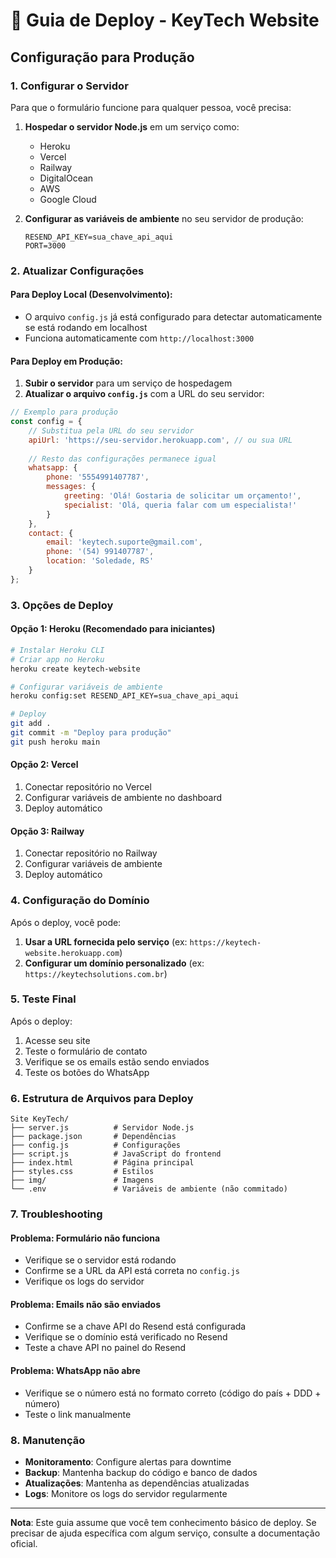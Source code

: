 # 🚀 Guia de Deploy - KeyTech Website

## Configuração para Produção

### 1. Configurar o Servidor

Para que o formulário funcione para qualquer pessoa, você precisa:

1. **Hospedar o servidor Node.js** em um serviço como:
   - Heroku
   - Vercel
   - Railway
   - DigitalOcean
   - AWS
   - Google Cloud

2. **Configurar as variáveis de ambiente** no seu servidor de produção:
   ```env
   RESEND_API_KEY=sua_chave_api_aqui
   PORT=3000
   ```

### 2. Atualizar Configurações

#### Para Deploy Local (Desenvolvimento):
- O arquivo `config.js` já está configurado para detectar automaticamente se está rodando em localhost
- Funciona automaticamente com `http://localhost:3000`

#### Para Deploy em Produção:
1. **Subir o servidor** para um serviço de hospedagem
2. **Atualizar o arquivo `config.js`** com a URL do seu servidor:

```javascript
// Exemplo para produção
const config = {
    // Substitua pela URL do seu servidor
    apiUrl: 'https://seu-servidor.herokuapp.com', // ou sua URL
    
    // Resto das configurações permanece igual
    whatsapp: {
        phone: '5554991407787',
        messages: {
            greeting: 'Olá! Gostaria de solicitar um orçamento!',
            specialist: 'Olá, queria falar com um especialista!'
        }
    },
    contact: {
        email: 'keytech.suporte@gmail.com',
        phone: '(54) 991407787',
        location: 'Soledade, RS'
    }
};
```

### 3. Opções de Deploy

#### Opção 1: Heroku (Recomendado para iniciantes)
```bash
# Instalar Heroku CLI
# Criar app no Heroku
heroku create keytech-website

# Configurar variáveis de ambiente
heroku config:set RESEND_API_KEY=sua_chave_api_aqui

# Deploy
git add .
git commit -m "Deploy para produção"
git push heroku main
```

#### Opção 2: Vercel
1. Conectar repositório no Vercel
2. Configurar variáveis de ambiente no dashboard
3. Deploy automático

#### Opção 3: Railway
1. Conectar repositório no Railway
2. Configurar variáveis de ambiente
3. Deploy automático

### 4. Configuração do Domínio

Após o deploy, você pode:
1. **Usar a URL fornecida pelo serviço** (ex: `https://keytech-website.herokuapp.com`)
2. **Configurar um domínio personalizado** (ex: `https://keytechsolutions.com.br`)

### 5. Teste Final

Após o deploy:
1. Acesse seu site
2. Teste o formulário de contato
3. Verifique se os emails estão sendo enviados
4. Teste os botões do WhatsApp

### 6. Estrutura de Arquivos para Deploy

```
Site KeyTech/
├── server.js          # Servidor Node.js
├── package.json       # Dependências
├── config.js          # Configurações
├── script.js          # JavaScript do frontend
├── index.html         # Página principal
├── styles.css         # Estilos
├── img/               # Imagens
└── .env               # Variáveis de ambiente (não commitado)
```

### 7. Troubleshooting

#### Problema: Formulário não funciona
- Verifique se o servidor está rodando
- Confirme se a URL da API está correta no `config.js`
- Verifique os logs do servidor

#### Problema: Emails não são enviados
- Confirme se a chave API do Resend está configurada
- Verifique se o domínio está verificado no Resend
- Teste a chave API no painel do Resend

#### Problema: WhatsApp não abre
- Verifique se o número está no formato correto (código do país + DDD + número)
- Teste o link manualmente

### 8. Manutenção

- **Monitoramento**: Configure alertas para downtime
- **Backup**: Mantenha backup do código e banco de dados
- **Atualizações**: Mantenha as dependências atualizadas
- **Logs**: Monitore os logs do servidor regularmente

---

**Nota**: Este guia assume que você tem conhecimento básico de deploy. Se precisar de ajuda específica com algum serviço, consulte a documentação oficial. 